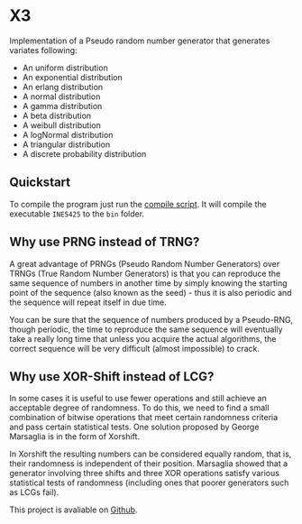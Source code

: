 # X3

Implementation of a Pseudo random number generator that generates variates following:
- An uniform distribution
- An exponential distribution
- An erlang distribution
- A normal distribution
- A gamma distribution
- A beta distribution
- A weibull distribution
- A logNormal distribution
- A triangular distribution
- A discrete probability distribution

## Quickstart
To compile the program just run the [compile script](compile.sh). It will compile the executable `INE5425` to the `bin`
folder.



## Why use PRNG instead of TRNG?

A great advantage of PRNGs (Pseudo Random Number Generators) over TRNGs (True Random Number Generators) is that you can reproduce the same sequence of numbers in another time by simply knowing the starting point of the sequence (also known as the seed) - thus it is also periodic and the sequence will repeat itself in due time. 

You can be sure that the sequence of numbers produced by a Pseudo-RNG, though periodic, the time to reproduce the same sequence will eventually take a really long time that unless you acquire the actual algorithms, the correct sequence will be very difficult (almost impossible) to crack.

## Why use XOR-Shift instead of LCG?

In some cases it is useful to use fewer operations and still achieve an acceptable degree of randomness. To do this, we need to find a small combination of bitwise operations that meet certain randomness criteria and pass certain statistical tests. One solution proposed by George Marsaglia is in the form of Xorshift. 

In Xorshift the resulting numbers can be considered equally random, that is, their randomness is independent of their position. Marsaglia showed that a generator involving three shifts and three XOR operations satisfy various statistical tests of randomness (including ones that poorer generators such as LCGs fail).






This project is avaliable on [Github](https://github.com/HENRDS/INE5425X3).